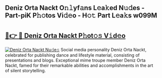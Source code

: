 ## Deniz Orta Nackt O𝚗𝚕yf𝚊ns L𝚎a𝚔ed N𝚞𝚍es - Part-piK P𝚑𝚘tos Vi𝚍𝚎o - H𝚘𝚝 Part L𝚎a𝚔s w099M

# <h2><a href="http://kf7utt.oniu.top/?m=Deniz+Orta+Nackt">🔗👉 🔴 Deniz Orta Nackt P𝚑ot𝚘𝚜 V𝚒d𝚎o</a></h2>

[![Deniz Orta Nackt Nu𝚍e𝚜](https://i.imgur.com/0qMVB7G.gif)](http://kf7utt.oniu.top/?m=Deniz+Orta+Nackt)
Social media personality Deniz Orta Nackt, celebrated for publishing dance and lifestyle material, consisting of presentations and blogs. Exceptional mime troupe member Deniz Orta Nackt, famed for their remarkable abilities and accomplishments in the art of silent storytelling.  
